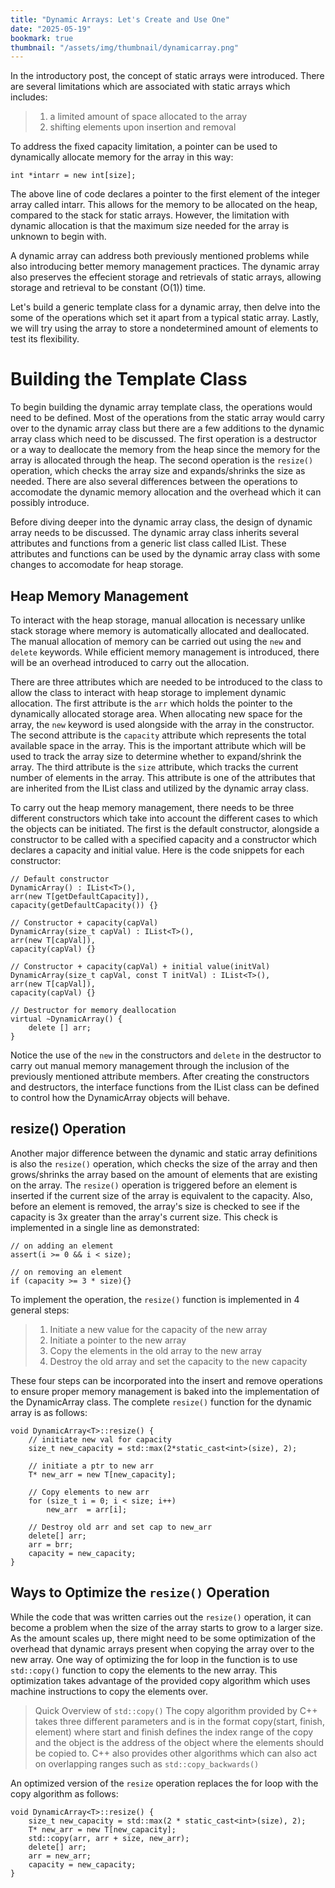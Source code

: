```yaml
---
title: "Dynamic Arrays: Let's Create and Use One"
date: "2025-05-19"
bookmark: true
thumbnail: "/assets/img/thumbnail/dynamicarray.png"
---
```


In the introductory post, the concept of static arrays were introduced.  There are several limitations which are associated with static arrays which includes:

>1. a limited amount of space allocated to the array
>2. shifting elements upon insertion and removal

To address the fixed capacity limitation, a pointer can be used to dynamically allocate memory for the array in this way:
```
int *intarr = new int[size];
```
The above line of code declares a pointer to the first element of the integer array called intarr.  This allows for the memory to be allocated on the heap, compared to the stack for static arrays.  However, the limitation with dynamic allocation is that the maximum size needed for the array is unknown to begin with.

A dynamic array can address both previously mentioned problems while also introducing better memory management practices.  The dynamic array also preserves the effecient storage and retrievals of static arrays, allowing storage and retrieval to be constant (O(1)) time.

Let's build a generic template class for a dynamic array, then delve into the some of the operations which set it apart from a typical static array.  Lastly, we will try using the array to store a nondetermined amount of elements to test its flexibility.

# Building the Template Class
To begin building the dynamic array template class, the operations would need to be defined.  Most of the operations from the static array would carry over to the dynamic array class but there are a few additions to the dynamic array class which need to be discussed.  The first operation is a destructor or a way to deallocate the memory from the heap since the memory for the array is allocated through the heap.  The second operation is the `resize()` operation, which checks the array size and expands/shrinks the size as needed.  There are also several differences between the operations to accomodate the dynamic memory allocation and the overhead which it can possibly introduce.

Before diving deeper into the dynamic array class, the design of dynamic array needs to be discussed.  The dynamic array class inherits several attributes and functions from a generic list class called IList.  These attributes and functions can be used by the dynamic array class with some changes to accomodate for heap storage.

## Heap Memory Management
To interact with the heap storage, manual allocation is necessary unlike stack storage where memory is automatically allocated and deallocated. The manual allocation of memory can be carried out using the `new` and `delete` keywords.  While efficient memory management is introduced, there will be an overhead introduced to carry out the allocation. 

There are three attributes which are needed to be introduced to the class to allow the class to interact with heap storage to implement dynamic allocation.  The first attribute is the `arr` which holds the pointer to the dynamically allocated storage area.  When allocating new space for the array, the `new` keyword is used alongside with the array in the constructor.  The second attribute is the `capacity` attribute which represents the total available space in the array.  This is the important attribute which will be used to track the array size to determine whether to expand/shrink the array.  The third attribute is the `size` attribute, which tracks the current number of elements in the array.  This attribute is one of the attributes that are inherited from the IList class and utilized by the dynamic array class.

To carry out the heap memory management, there needs to be three different constructors which take into account the different cases to which the objects can be initiated.  The first is the default constructor, alongside a constructor to be called with a specified capacity and a constructor which declares a capacity and initial value. Here is the code snippets for each constructor:
```
// Default constructor
DynamicArray() : IList<T>(),
arr(new T[getDefaultCapacity]),
capacity(getDefaultCapacity()) {}

// Constructor + capacity(capVal)
DynamicArray(size_t capVal) : IList<T>(),
arr(new T[capVal]),
capacity(capVal) {}

// Constructor + capacity(capVal) + initial value(initVal)
DynamicArray(size_t capVal, const T initVal) : IList<T>(),
arr(new T[capVal]),
capacity(capVal) {}

// Destructor for memory deallocation
virtual ~DynamicArray() {
    delete [] arr;
}
```
Notice the use of the `new` in the constructors and `delete` in the destructor to carry out manual memory management through the inclusion of the previously mentioned attribute members.  After creating the constructors and destructors, the interface functions from the IList class can be defined to control how the DynamicArray objects will behave.  

## resize() Operation
Another major difference between the dynamic and static array definitions is also the `resize()` operation, which checks the size of the array and then grows/shrinks the array based on the amount of elements that are existing on the array.  The `resize()` operation is triggered before an element is inserted if the current size of the array is equivalent to the capacity.  Also, before an element is removed, the array's size is checked to see if the capacity is 3x greater than the array's current size.  This check is implemented in a single line as demonstrated:
```
// on adding an element
assert(i >= 0 && i < size);

// on removing an element
if (capacity >= 3 * size){}
```
To implement the operation, the `resize()` function is implemented in 4 general steps:
> 1. Initiate a new value for the capacity of the new array
> 2. Initiate a pointer to the new array
> 3. Copy the elements in the old array to the new array
> 4. Destroy the old array and set the capacity to the new capacity

These four steps can be incorporated into the insert and remove operations to ensure proper memory management is baked into the implementation of the DynamicArray class.  The complete `resize()` function for the dynamic array is as follows:
```
void DynamicArray<T>::resize() {
    // initiate new val for capacity
    size_t new_capacity = std::max(2*static_cast<int>(size), 2);

    // initiate a ptr to new arr
    T* new_arr = new T[new_capacity];

    // Copy elements to new arr
    for (size_t i = 0; i < size; i++)
        new_arr  = arr[i];
    
    // Destroy old arr and set cap to new_arr
    delete[] arr;
    arr = brr;
    capacity = new_capacity;
}
```

## Ways to Optimize the `resize()` Operation
While the code that was written carries out the `resize()` operation, it can become a problem when the size of the array starts to grow to a larger size.  As the amount scales up, there might need to be some optimization of the overhead that dynamic arrays present when copying the array over to the new array.  One way of optimizing the for loop in the function is to use `std::copy()` function to copy the elements to the new array.  This optimization takes advantage of the provided copy algorithm which uses machine instructions to copy the elements over.

>Quick Overview of `std::copy()`
>The copy algorithm provided by C++ takes three different parameters and is in the format copy(start, finish, element) where start and finish defines the index range of the copy and the object is the address of the object where the elements should be copied to.  C++ also provides other algorithms which can also act on overlapping ranges such as `std::copy_backwards()`

An optimized version of the `resize` operation replaces the for loop with the copy algorithm as follows:
```
void DynamicArray<T>::resize() {
    size_t new_capacity = std::max(2 * static_cast<int>(size), 2);
    T* new_arr = new T[new_capacity];
    std::copy(arr, arr + size, new_arr);
    delete[] arr;
    arr = new_arr;
    capacity = new_capacity;
}
```
